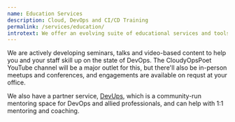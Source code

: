 ```yaml
---
name: Education Services
description: Cloud, DevOps and CI/CD Training
permalink: /services/education/
introtext: We offer an evolving suite of educational services and tools
---
```


We are actively developing seminars, talks and video-based content to help you and your staff skill up on the state of DevOps. The CloudyOpsPoet YouTube channel will be a major outlet for this, but there'll also be in-person meetups and conferences, and engagements are available on requst at your office.

We also have a partner service, [DevUps](https://devups.org/), which is a community-run mentoring space for DevOps and allied professionals, and can help with 1:1 mentoring and coaching.
